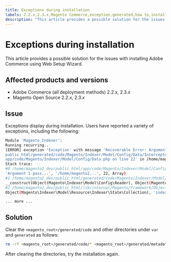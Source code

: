 ```yaml
---
title: Exceptions during installation
labels: 2.2.x,2.3.x,Magento Commerce,exception,generated,how to,install,installation,var,web setup wizard,Adobe Commerce,cloud infrastructure,on-premises,Magento Open Source
description: "This article provides a possible solution for the issues with installing Adobe Commerce using Web Setup Wizard."
---
```


# Exceptions during installation

This article provides a possible solution for the issues with installing Adobe Commerce using Web Setup Wizard.

## Affected products and versions

* Adobe Commerce (all deployment methods) 2.2.x, 2.3.x
* Magento Open Source 2.2.x, 2.3.x

## Issue

Exceptions display during installation. Users have reported a variety of exceptions, including the following:

```bash
Module 'Magento_Indexer':
Running recurring..
[ERROR] exception 'Exception' with message 'Recoverable Error: Argument 1 passed to Magento\Indexer\Model\Config\Data::__construct() must be an instance of Magento\Framework\Indexer\Config\Reader, instance of Magento\Indexer\Model\Config\Reader given, called in /home/magento2_dev/
public_html/generated/code/Magento/Indexer/Model/Config/Data/Interceptor.php on line 14 and defined in /home/magento2_dev/public_html/
app/code/Magento/Indexer/Model/Config/Data.php on line 22' in /home/magento2_dev/public_html/lib/internal/Magento/Framework/App/ErrorHandler.php:67
Stack trace:
#0 /home/magento2_dev/public_html/app/code/Magento/Indexer/Model/Config/Data.php(22): Magento\Framework\App\ErrorHandler->handler(4096,
'Argument 1 pass...', '/home/magento2...', 22, Array)
#1 /home/magento2_dev/public_html/generated/code/Magento/Indexer/Model/Config/Data/Interceptor.php(14): Magento\Indexer\Model\Config\Data->
__construct(Object(Magento\Indexer\Model\Config\Reader), Object(Magento\Framework\App\Cache\Type\Config), Object(Magento\Indexer\Model\Resource\Indexer\State\Collection), 'indexer_config')
#2 /home/magento2_dev/public_html/lib/internal/Magento/Framework/ObjectManager/Factory/AbstractFactory.php(103): Magento\Indexer\Model\Config\Data\Interceptor->__construct(Object(Magento\Indexer\Model\Config\Reader), Object(Magento\Framework\App\Cache\Type\Config),
Object(Magento\Indexer\Model\Resource\Indexer\State\Collection), 'indexer_config')

... more ...
```

## Solution

Clear the `<magento_root>/generated/code` and other directories under `var` and `generated` as follows:

```bash
rm -rf <magento_root>/generated/code/* <magento_root>/generated/metadata/* <magento_root>/var/cache/*
```

After clearing the directories, try the installation again. 

